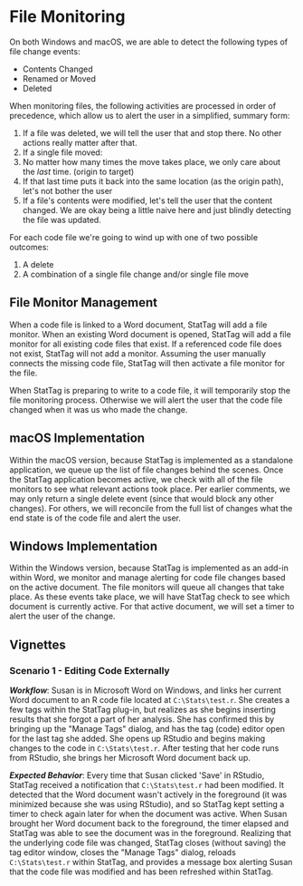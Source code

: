 # File Monitoring
On both Windows and macOS, we are able to detect the following types of file change events:

* Contents Changed
* Renamed or Moved
* Deleted

When monitoring files, the following activities are processed in order of precedence, which allow us to alert the user in a simplified, summary form:

1. If a file was deleted, we will tell the user that and stop there. No other actions really matter after that.
2. If a single file moved:
  1. No matter how many times the move takes place, we only care about the _last_ time. (origin to target)
  2. If that last time puts it back into the same location (as the origin path), let's not bother the user
3. If a file's contents were modified, let's tell the user that the content changed.  We are okay being a little naive here and just blindly detecting the file was updated.
   
For each code file we're going to wind up with one of two possible outcomes:

1. A delete
2. A combination of a single file change and/or single file move

## File Monitor Management
When a code file is linked to a Word document, StatTag will add a file monitor.  When an existing Word document is opened, StatTag will add a file monitor for all existing code files that exist.  If a referenced code file does not exist, StatTag will not add a monitor.  Assuming the user manually connects the missing code file, StatTag will then activate a file monitor for the file.

When StatTag is preparing to write to a code file, it will temporarily stop the file monitoring process.  Otherwise we will alert the user that the code file changed when it was us who made the change.

## macOS Implementation
Within the macOS version, because StatTag is implemented as a standalone application, we queue up the list of file changes behind the scenes.  Once the StatTag application becomes active, we check with all of the file monitors to see what relevant actions took place.  Per earlier comments, we may only return a single delete event (since that would block any other changes).  For others, we will reconcile from the full list of changes what the end state is of the code file and alert the user.

## Windows Implementation
Within the Windows version, because StatTag is implemented as an add-in within Word, we monitor and manage alerting for code file changes based on the active document.  The file monitors will queue all changes that take place.  As these events take place, we will have StatTag check to see which document is currently active.  For that active document, we will set a timer to alert the user of the change.

## Vignettes
### Scenario 1 - Editing Code Externally
**_Workflow_**: Susan is in Microsoft Word on Windows, and links her current Word document to an R code file located at `C:\Stats\test.r`.  She creates a few tags within the StatTag plug-in, but realizes as she begins inserting results that she forgot a part of her analysis.  She has confirmed this by bringing up the "Manage Tags" dialog, and has the tag (code) editor open for the last tag she added.  She opens up RStudio and begins making changes to the code in `C:\Stats\test.r`.  After testing that her code runs from RStudio, she brings her Microsoft Word document back up.

**_Expected Behavior_**: Every time that Susan clicked 'Save' in RStudio, StatTag received a notification that `C:\Stats\test.r` had been modified.  It detected that the Word document wasn't actively in the foreground (it was minimized because she was using RStudio), and so StatTag kept setting a timer to check again later for when the document was active.  When Susan brought her Word document back to the foreground, the timer elapsed and StatTag was able to see the document was in the foreground.  Realizing that the underlying code file was changed, StatTag closes (without saving) the tag editor window, closes the "Manage Tags" dialog, reloads `C:\Stats\test.r` within StatTag, and provides a message box alerting Susan that the code file was modified and has been refreshed within StatTag.